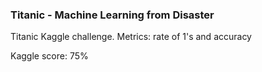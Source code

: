 ### Titanic - Machine Learning from Disaster

Titanic Kaggle challenge.
Metrics: rate of 1's and accuracy  

Kaggle score: 75%
